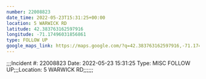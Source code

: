 ```yaml
---
number: 22008823
date_time: 2022-05-23T15:31:25+00:00
location: 5 WARWICK RD
latitude: 42.383763162597916
longitude: -71.17496031856861
type: FOLLOW UP
google_maps_link: https://maps.google.com/?q=42.383763162597916,-71.17496031856861
---
```


;;;Incident #: 22008823  Date: 2022-05-23 15:31:25   Type: MISC FOLLOW UP;;;Location: 5 WARWICK RD;;;;;;
